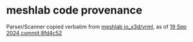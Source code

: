 # meshlab code provenance

Parser/Scanner copied verbatim from
  [meshlab io_x3d/vrml](https://github.com/cnr-isti-vclab/meshlab/tree/main/src/meshlabplugins/io_x3d/vrml),
as of [19 Sep 2024 commit 8fd4c52](https://github.com/cnr-isti-vclab/meshlab/commit/8fd4c52bc43872e34a1ec2c4a0e60aaf1730e918)

